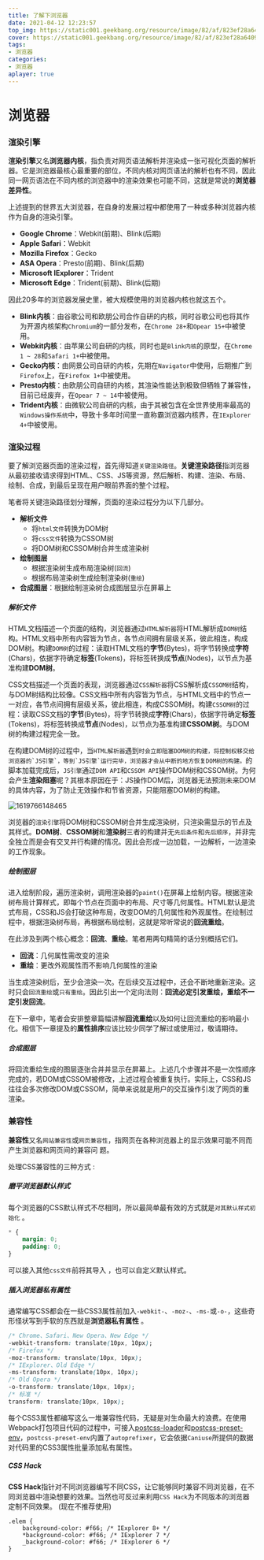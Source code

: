 ```yaml
---
title: 了解下浏览器
date: 2021-04-12 12:23:57
top_img: https://static001.geekbang.org/resource/image/82/af/823ef28a64096b4ffce19bca16a573af.jpg
cover: https://static001.geekbang.org/resource/image/82/af/823ef28a64096b4ffce19bca16a573af.jpg
tags:
- 浏览器
categories:
- 浏览器
aplayer: true
---
```


# 浏览器

### 渲染引擎

**渲染引擎**又名**浏览器内核**，指负责对网页语法解析并渲染成一张可视化页面的解析器。它是浏览器最核心最重要的部位，不同内核对网页语法的解析也有不同，因此同一网页语法在不同内核的浏览器中的渲染效果也可能不同，这就是常说的**浏览器差异性**。

上述提到的世界五大浏览器，在自身的发展过程中都使用了一种或多种浏览器内核作为自身的渲染引擎。

-  **Google Chrome**：Webkit(前期)、Blink(后期)
-  **Apple Safari**：Webkit
-  **Mozilla Firefox**：Gecko
-  **ASA Opera**：Presto(前期)、Blink(后期)
-  **Microsoft IExplorer**：Trident
-  **Microsoft Edge**：Trident(前期)、Blink(后期)

因此20多年的浏览器发展史里，被大规模使用的浏览器内核也就这五个。

-  **Blink内核**：由谷歌公司和欧朋公司合作自研的内核，同时谷歌公司也将其作为开源内核架构`Chromium`的一部分发布，在`Chrome 28+`和`Opear 15+`中被使用。
-  **Webkit内核**：由苹果公司自研的内核，同时也是`Blink内核`的原型，在`Chrome 1 ~ 28`和`Safari 1+`中被使用。
-  **Gecko内核**：由网景公司自研的内核，先期在`Navigator`中使用，后期推广到`Firefox`上，在`Firefox 1+`中被使用。
-  **Presto内核**：由欧朋公司自研的内核，其渲染性能达到极致但牺牲了兼容性，目前已经废弃，在`Opear 7 ~ 14`中被使用。
-  **Trident内核**：由微软公司自研的内核，由于其被包含在全世界使用率最高的`Windows操作系统`中，导致十多年时间里一直称霸浏览器内核界，在`IExplorer 4+`中被使用。

### 渲染过程

要了解浏览器页面的渲染过程，首先得知道`关键渲染路径`。**关键渲染路径**指浏览器从最初接收请求得到HTML、CSS、JS等资源，然后解析、构建、渲染、布局、绘制、合成，到最后呈现在用户眼前界面的整个过程。

笔者将关键渲染路径划分理解，页面的渲染过程分为以下几部分。

- **解析文件**
  - 将`html文件`转换为DOM树
  - 将`css文件`转换为CSSOM树
  - 将DOM树和CSSOM树合并生成渲染树
- **绘制图层**
  - 根据渲染树生成布局渲染树(`回流`)
  - 根据布局渲染树生成绘制渲染树(`重绘`)
- **合成图层**：根据绘制渲染树合成图层显示在屏幕上

##### 解析文件

HTML文档描述一个页面的结构，浏览器通过`HTML解析器`将HTML解析成`DOM树`结构。HTML文档中所有内容皆为节点，各节点间拥有层级关系，彼此相连，构成DOM树。构建`DOM树`的过程：读取HTML文档的**字节**(Bytes)，将字节转换成**字符**(Chars)，依据字符确定**标签**(Tokens)，将标签转换成**节点**(Nodes)，以节点为基准构建**DOM树**。

CSS文档描述一个页面的表现，浏览器通过`CSS解析器`将CSS解析成`CSSOM树`结构，与DOM树结构比较像。CSS文档中所有内容皆为节点，与HTML文档中的节点一一对应，各节点间拥有层级关系，彼此相连，构成CSSOM树。构建`CSSOM树`的过程：读取CSS文档的**字节**(Bytes)，将字节转换成**字符**(Chars)，依据字符确定**标签**(Tokens)，将标签转换成**节点**(Nodes)，以节点为基准构建**CSSOM树**。与DOM树的构建过程完全一致。

在构建DOM树的过程中，当`HTML解析器`遇到``时会立即阻塞DOM树的构建，将控制权移交给浏览器的`JS引擎`，等到`JS引擎`运行完毕，浏览器才会从中断的地方恢复DOM树的构建。``的脚本加载完成后，`JS引擎`通过`DOM API`和`CSSOM API`操作DOM树和CSSOM树。为何会产生**渲染阻塞**呢？其根本原因在于：JS操作DOM后，浏览器无法预测未来DOM的具体内容，为了防止无效操作和节省资源，只能阻塞DOM树的构建。

![1619766148465](C:\Users\admin\AppData\Roaming\Typora\typora-user-images\1619766148465.png)

 浏览器的`渲染引擎`将DOM树和CSSOM树合并生成渲染树，只渲染需显示的节点及其样式。**DOM树**、**CSSOM树**和**渲染树**三者的构建并无`先后条件`和`先后顺序`，并非完全独立而是会有交叉并行构建的情况。因此会形成一边加载，一边解析，一边渲染的工作现象。 

##### 绘制图层

进入绘制阶段，遍历渲染树，调用渲染器的`paint()`在屏幕上绘制内容。根据渲染树布局计算样式，即每个节点在页面中的布局、尺寸等几何属性。HTML默认是流式布局，CSS和JS会打破这种布局，改变DOM的几何属性和外观属性。在绘制过程中，根据渲染树布局，再根据布局绘制，这就是常听常说的**回流重绘**。

在此涉及到两个核心概念：**回流**、**重绘**。笔者用两句精简的话分别概括它们。

- **回流**：几何属性需改变的渲染
- **重绘**：更改外观属性而不影响几何属性的渲染

当生成渲染树后，至少会渲染一次。在后续交互过程中，还会不断地重新渲染。这时只会`回流重绘`或`只有重绘`。因此引出一个定向法则：**回流必定引发重绘，重绘不一定引发回流**。

在下一章中，笔者会安排整章篇幅讲解**回流重绘**以及如何让回流重绘的影响最小化。相信下一章提及的**属性排序**应该比较少同学了解过或使用过，敬请期待。

##### 合成图层

将回流重绘生成的图层逐张合并并显示在屏幕上。上述几个步骤并不是一次性顺序完成的，若DOM或CSSOM被修改，上述过程会被重复执行。实际上，CSS和JS往往会多次修改DOM或CSSOM，简单来说就是用户的交互操作引发了网页的重渲染。

### 兼容性

 **兼容性**又名`网站兼容性`或`网页兼容性`，指网页在各种浏览器上的显示效果可能不同而产生浏览器和网页间的兼容问      题。 

 处理CSS兼容性的三种方式 :

##### 磨平浏览器默认样式

 每个浏览器的CSS默认样式不尽相同，所以最简单最有效的方式就是`对其默认样式初始化` 。

```css
* {
    margin: 0;
    padding: 0;
}
```

 可以接入其他`css文件`前将其导入 ，也可以自定义默认样式。

##### 插入浏览器私有属性

 通常编写CSS都会在一些CSS3属性前加入`-webkit-`、`-moz-`、`-ms-`或`-o-`，这些奇形怪状写到手软的东西就是**浏览器私有属性** 。

```css
/* Chrome、Safari、New Opera、New Edge */
-webkit-transform: translate(10px, 10px);
/* Firefox */
-moz-transform: translate(10px, 10px);
/* IExplorer、Old Edge */
-ms-transform: translate(10px, 10px);
/* Old Opera */
-o-transform: translate(10px, 10px);
/* 标准 */
transform: translate(10px, 10px);
```

 每个CSS3属性都编写这么一堆兼容性代码，无疑是对生命最大的浪费。在使用Webpack打包项目代码的过程中，可接入[postcss-loader](https://github.com/postcss/postcss-loader)和[postcss-preset-env](https://github.com/csstools/postcss-preset-env)，`postcss-preset-env`内置了`autoprefixer`，它会依据`Caniuse`所提供的数据对代码里的CSS3属性批量添加私有属性。 

##### CSS Hack

 **CSS Hack**指针对不同浏览器编写不同CSS，让它能够同时兼容不同浏览器，在不同浏览器中渲染想要的效果。当然也可反过来利用`CSS Hack`为不同版本的浏览器定制不同效果。 (现在不推荐使用)

```
.elem {
    background-color: #f66; /* IExplorer 8+ */
    *background-color: #f66; /* IExplorer 7 */
    _background-color: #f66; /* IExplorer 6 */
}
```


